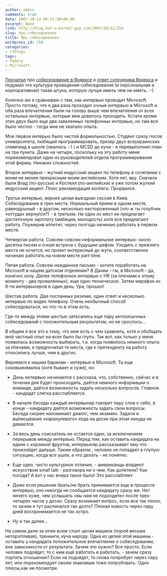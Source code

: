 ```yaml
---
author: admin
comments: true
date: 2007-10-13 06:27:50+00:00
excerpt: None
link: http://blog.not-a-kernel-guy.com/2007/10/12/254
slug: про-собеседования
title: Про собеседования.
wordpress_id: 254
categories:
- itblogs
tags:
- Работа
- Microsoft
---
```


[Прочитал](http://habrahabr.ru/blog/i_am_clever/27363.html) про [собеседование в Яндексе](http://rsdn.ru/forum/message/2683747.flat.1.aspx) и [ответ сотрудника Яндекса](http://rsdn.ru/forum/message/2685569.flat.aspx#2685569) и подумал что культура проведения собеседования (и персональная и корпоративная) такая штука, которую лучше иметь чем не иметь. :-)

Конечно же я сравниваю с тем, как интервью проводит Microsoft. Просто потому, что я два раза проходил очные интервью в Microsoft и оба раза впечатления были на голову выше чем впечатления от всех остальных интервью, которые мне довелось проходить. Кстати кроме этих двух было еще два заваленных телефонных интервью, но там все было честно - тогда мне не хватало опыта.

Мое первое интерью было чистой формальностью. Студент сразу после университета, любящий программировать, призер двух всеукраинских олимпиад в школе (хвалюсь :-) ) и MCSD до кучи - я перевыполнил план на три пункта. Даже на четыре, поскольку на эту работу меня порекомендовал один из руководителей отдела программирования этой фирмы. Никаких сложностей.

Второе интервью - жуткий индусский акцент по телефону в сочетании с моим не менее прекрасным моим английским. Хотя нет, вру. Сначала были Влад (по-русски) и Костелл (по-английски) и уже потом жуткий индусский акцент. Плюс рекомендация коллеги. Прорвался.

Третье интервью, вернее целая выездная сессия в Киев. Собеседование в трех места. Нормальный прием в одном месте, равнодушный - в другом, несколько настороженный (что ж ты голубчик «оттуда» вернулся?) - в третьем. Ни одно из мест не предлагает достаточную зарплату (амбиции, молодость) хотя все предлагают работу. Поумерив аппетит, через полгода начинаю работать в первом месте.

Четвертая работа. Совсем-совсем неформальное интервью: около десятка писем и очная встреча с будущим шефом. Уходить с прежнего места не хочется, но проект интересный до жути, соответственно начинаю работать на новом месте part-time.

Пятая работа. Совсем нежданное письмо - хотите поработать на Microsoft в нашем датском отделении? В Дании - гм, в Microsoft - да, конечно хочу. Далее телефонное интервью с HR (за плечами к этому моменту - два проваленных), еще одно техническое. Затем марафон из 6-ти интервьюеров в один день. Ура, прошел!

Шестая работа. Два посланных резюме, один ответ и несколько интервью по видео телефону. Очень необычный способ собеседоваться, но что-то в этом есть.

Где-то между этими шестью затесались еще пару англоязычных собеседований с положительным результатом, но не срослось...

В общем я все это к тому, что мне есть с чем сравнить, хотя и обобщать мой частный опыт на всех было бы глупо. Так вот, как только у меня появилась возможность выбирать, т.е. когда появилось немного опыта за плечами, я предпочитал те места, где к претенденту на работу относились лучше, чем в других.

Вернемся к нашим баранам - интервью в Microsoft. Та еще соковыжималка (хотя бывает и хуже), но:

  * День интервью начинается с рассказа, что, собственно, сейчас и в течении дня будет происходить, даётся немного информации о команде, даётся возможность задать несколько вопросов. Главное - кандидат слегка расслабляется. 

  * В начале беседы каждый интервьюер говорит пару слов о себе, в конце - кандидату даётся возможность задать свои вопросы. Беседа скорее напоминает диалог, чем экзамен. Задачи и выписывание «каракулевого» кода на доске при этом никуда не деваются. 

  * За весь день соискатель не остается один, за исключением перерывов между интервью. Перед тем, как оставить кандидата на едине с корзиной фруктов, интервьюер рассказывает ему что произойдет дальше. Таким образом , человек не попадает в глупую ситуацию, когда все ушли, а что делать - не понятно. 

  * Еще одно, чисто культурное отличие, - американцы владеют искусством small talk - разговора ни о чем. Как долетели? Как погода? А вот у нас вчера такое было! Это расслабляет. 

  * Даже если решение брать/не брать принимается еще в процессе интервью, оно никогда не сообщается кандидату сразу же. Нет ничего хуже, чем услышать «вы нам не подходите» после трех-четырех часов у доски. Сразу возникает вопрос, если все так плохо, то зачем я тут распинался так долго? Плохая новость через пару дней воспринимается не так остро. 

  * Ну и так далее... 

На самом деле за этим всем стоит целая машина (порой весьма неторопливая), тренинги, куча народу. Одна из целей этой машины - оставить у кандидата положительное впечатление о собеседовании, вне зависимости от результата. Зачем это нужно? Все просто. Если человек подойдет, то с ним ещё работать и работать, - зачем сразу портить отношения? Если не подойдет, то снова попробует через пару лет, или порекомендует своим знакомым тоже попробовать. Одно плюсы,как ни посмотри.
